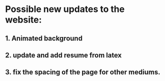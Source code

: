 # Possible new updates to the website:

## 1. Animated background

## 2. update and add resume from latex

## 3. fix the spacing of the page for other mediums.

